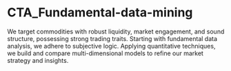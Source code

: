 # CTA_Fundamental-data-mining
We target commodities with robust liquidity, market engagement, and sound structure, possessing strong trading traits. Starting with fundamental data analysis, we adhere to subjective logic. Applying quantitative techniques, we build and compare multi-dimensional models to refine our market strategy and insights.
